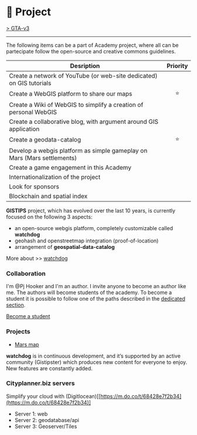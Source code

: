# 🚀 Project

[> GTA-v3](../README.md)
* * *

The following items can be a part of Academy project, where all can be partecipate follow the open-source and creative commons guidelines.

| Desription                                                              | Priority |
| ----------------------------------------------------------------------- | :------: |
| Create a network of YouTube (or web-site dedicated) on GIS tutorials    |          |
| Create a WebGIS platform to share our maps                              |     ⭐    |
| Create a Wiki of WebGIS to simplify a creation of personal WebGIS       |          |
| Create a collaborative blog, with argument around GIS application       |          |
| Create a geodata-catalog                                                |     ⭐    |
| Develop a webgis platform as simple gameplay on Mars (Mars settlements) |          |
| Create a game engagement in this Academy                                |          |
| Internationalization of the project                                     |          |
| Look for sponsors                                                       |          |
| Blockchain and spatial index                                            |          |

**GISTIPS** project, which has evolved over the last 10 years, is currently focused on the following 3 aspects:

* an open-source webgis platform, completely customizable called **watchdog**
* geohash and openstreetmap integration (proof-of-location)
* arrangement of **geospatial-data-catalog**

More about >> [watchdog](https://github.com/piergiorgio-roveda/wp-watchdog-public)

### Collaboration

I'm @Pj Hooker and I'm an author. I invite anyone to become an author like me. The authors will become students of the academy. To become a student it is possible to follow one of the paths described in the [dedicated section](https://github.com/piergiorgio-roveda/gistips-academy/blob/main/faq/become-a-student.md).

[Become a student](https://github.com/piergiorgio-roveda/gistips-academy/blob/main/faq/become-a-student.md)

### Projects

* [Mars map](https://github.com/piergiorgio-roveda/gistips-academy/blob/main/faq/become-a-student.md)

**watchdog** is in continuous development, and it’s supported by an active community (Gistipster) which produces new content for everyone to enjoy. New features are constantly added.

### Cityplanner.biz servers

Simplify your cloud with (Digitlocean)\[[https://m.do.co/t/68428e7f2b34](https://m.do.co/t/68428e7f2b34)]

* Server 1: web
* Server 2: geodatabase/api
* Server 3: Geoserver/Tiles
